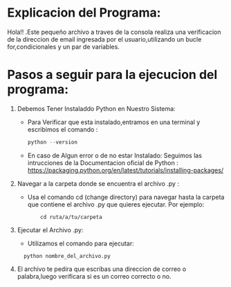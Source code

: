 # Explicacion del Programa:

   Hola!! .Este pequeño archivo a traves de la consola realiza una verificacion de la direccion de email ingresada por el usuario,utilizando un bucle for,condicionales y un par de variables.

# Pasos a seguir para la ejecucion del programa:
1) Debemos Tener Instaladdo Python en Nuestro Sistema:

   - Para Verificar que esta instalado,entramos en una terminal y escribimos el comando : 
        ```python
        python --version
        ```
   
   - En caso de Algun error o de no estar Instalado:
     Seguimos las intrucciones de la Documentacion oficial de Python : https://packaging.python.org/en/latest/tutorials/installing-packages/

3) Navegar a la carpeta donde se encuentra el archivo .py :
   - Usa el comando cd (change directory) para navegar hasta la carpeta que contiene el archivo .py que quieres ejecutar. Por ejemplo:

      ```
          cd ruta/a/tu/carpeta
        ```
      
5) Ejecutar el Archivo .py:
   - Utilizamos el comando para ejecutar:
   
    ```
      python nombre_del_archivo.py
   ```
      
7) El archivo te pedira que escribas una direccion de correo o palabra,luego verificara si es un correo correcto o no.
